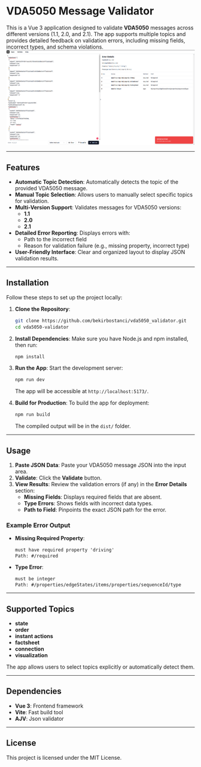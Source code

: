 # VDA5050 Message Validator

This is a Vue 3 application designed to validate **VDA5050** messages across different versions (1.1, 2.0, and 2.1). The app supports multiple topics and provides detailed feedback on validation errors, including missing fields, incorrect types, and schema violations.
![VDA5050 Message Validator](docs/1.png)

---

## Features

- **Automatic Topic Detection**: Automatically detects the topic of the provided VDA5050 message.
- **Manual Topic Selection**: Allows users to manually select specific topics for validation.
- **Multi-Version Support**: Validates messages for VDA5050 versions:
  - **1.1**
  - **2.0**
  - **2.1**
- **Detailed Error Reporting**: Displays errors with:
  - Path to the incorrect field
  - Reason for validation failure (e.g., missing property, incorrect type)
- **User-Friendly Interface**: Clear and organized layout to display JSON validation results.

---

## Installation

Follow these steps to set up the project locally:

1. **Clone the Repository**:

   ```bash
   git clone https://github.com/bekirbostanci/vda5050_validator.git
   cd vda5050-validator
   ```

2. **Install Dependencies**:
   Make sure you have Node.js and npm installed, then run:

   ```bash
   npm install
   ```

3. **Run the App**:
   Start the development server:

   ```bash
   npm run dev
   ```

   The app will be accessible at `http://localhost:5173/`.

4. **Build for Production**:
   To build the app for deployment:

   ```bash
   npm run build
   ```

   The compiled output will be in the `dist/` folder.

---

## Usage

1. **Paste JSON Data**: Paste your VDA5050 message JSON into the input area.
2. **Validate**: Click the **Validate** button.
3. **View Results**: Review the validation errors (if any) in the **Error Details** section:
   - **Missing Fields**: Displays required fields that are absent.
   - **Type Errors**: Shows fields with incorrect data types.
   - **Path to Field**: Pinpoints the exact JSON path for the error.

### Example Error Output

- **Missing Required Property**:
  ```
  must have required property 'driving'
  Path: #/required
  ```
- **Type Error**:
  ```
  must be integer
  Path: #/properties/edgeStates/items/properties/sequenceId/type
  ```

---

## Supported Topics

- **state**
- **order**
- **instant actions**
- **factsheet**
- **connection**
- **visualization**

The app allows users to select topics explicitly or automatically detect them.

---

## Dependencies

- **Vue 3**: Frontend framework
- **Vite**: Fast build tool
- **AJV**: Json validator

---

## License

This project is licensed under the MIT License.
